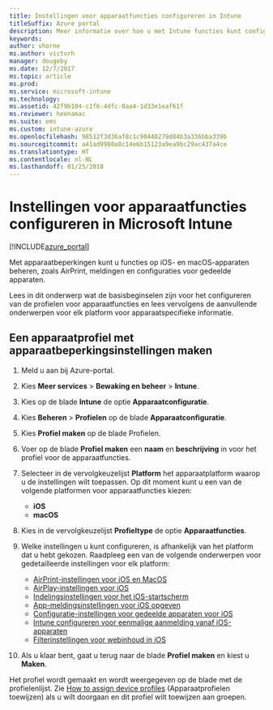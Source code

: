 ```yaml
---
title: Instellingen voor apparaatfuncties configureren in Intune
titleSuffix: Azure portal
description: Meer informatie over hoe u met Intune functies kunt configureren op de apparaten die u beheert.
keywords: 
author: vhorne
ms.author: victorh
manager: dougeby
ms.date: 12/7/2017
ms.topic: article
ms.prod: 
ms.service: microsoft-intune
ms.technology: 
ms.assetid: 42f9b104-c1f6-4dfc-8aa4-1d33e1eaf61f
ms.reviewer: heenamac
ms.suite: ems
ms.custom: intune-azure
ms.openlocfilehash: 98512f3d36af8c1c90440279d84b3a336bba339b
ms.sourcegitcommit: a41ad9988a8c14e6b15123a9ea9bc29ac437a4ce
ms.translationtype: HT
ms.contentlocale: nl-NL
ms.lasthandoff: 01/25/2018
---
```

# <a name="how-to-configure-device-feature-settings-in-microsoft-intune"></a>Instellingen voor apparaatfuncties configureren in Microsoft Intune

[!INCLUDE[azure_portal](./includes/azure_portal.md)]

Met apparaatbeperkingen kunt u functies op iOS- en macOS-apparaten beheren, zoals AirPrint, meldingen en configuraties voor gedeelde apparaten.

Lees in dit onderwerp wat de basisbeginselen zijn voor het configureren van de profielen voor apparaatfuncties en lees vervolgens de aanvullende onderwerpen voor elk platform voor apparaatspecifieke informatie.

## <a name="create-a-device-profile-containing-device-restriction-settings"></a>Een apparaatprofiel met apparaatbeperkingsinstellingen maken

1. Meld u aan bij Azure-portal.
2. Kies **Meer services** > **Bewaking en beheer** > **Intune**.
3. Kies op de blade **Intune** de optie **Apparaatconfiguratie**.
2. Kies **Beheren** > **Profielen** op de blade **Apparaatconfiguratie**.
3. Kies **Profiel maken** op de blade Profielen.
4. Voer op de blade **Profiel maken** een **naam** en **beschrijving** in voor het profiel voor de apparaatfuncties.
5. Selecteer in de vervolgkeuzelijst **Platform** het apparaatplatform waarop u de instellingen wilt toepassen. Op dit moment kunt u een van de volgende platformen voor apparaatfuncties kiezen:
    - **iOS**
    - **macOS**
6. Kies in de vervolgkeuzelijst **Profieltype** de optie **Apparaatfuncties**. 
7. Welke instellingen u kunt configureren, is afhankelijk van het platform dat u hebt gekozen. Raadpleeg een van de volgende onderwerpen voor gedetailleerde instellingen voor elk platform:
    - [AirPrint-instellingen voor iOS en MacOS](air-print-settings-ios-macos.md)
    - [AirPlay-instellingen voor iOS](airplay-settings-ios.md)
    - [Indelingsinstellingen voor het iOS-startscherm](home-screen-settings-ios.md)
    - [App-meldingsinstellingen voor iOS opgeven](app-notification-settings-ios.md)
    - [Configuratie-instellingen voor gedeelde apparaten voor iOS](shared-device-settings-ios.md)
    - [Intune configureren voor eenmalige aanmelding vanaf iOS-apparaten](sso-ios.md)
    - [Filterinstellingen voor webinhoud in iOS](web-content-filter-settings-ios.md)

8. Als u klaar bent, gaat u terug naar de blade **Profiel maken** en kiest u **Maken**.

Het profiel wordt gemaakt en wordt weergegeven op de blade met de profielenlijst.
Zie [How to assign device profiles](device-profile-assign.md) (Apparaatprofielen toewijzen) als u wilt doorgaan en dit profiel wilt toewijzen aan groepen.



